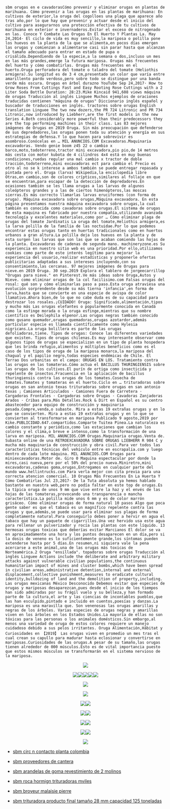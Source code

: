 
```
sbm orugas en e cavadorasCómo prevenir y eliminar orugas en plantas de marihuana. Cómo prevenir a las orugas en las plantas de marihuana: En cultivos de exterior,la oruga del cogolloes una plaga que aparece año tras año,por lo que hay que prevenir y actuar desde el inicio del cultivo para asegurarnos una protección efectiva de tu cultivos de marihuana en exterior e invernaderos.Evitar el exceso de nitrogenado en las. Conoce Y Combate Las Orugas En El Huerto Y Plantas La. May 24,2014· El ciclo de vida es muy sencillo,la mariposa o polilla pone los huevos en la planta de la que se alimenta,en pocos días emergen las orugas y comienzan a alimentarse casi sin parar hasta que alcanzan el tamaño adecuado para entrar en estado de pupa o crisálida.Dependiendo de la especie,a la semana o dos,incluso un mes en las más grandes,emerge la futura mariposa. Orugas más frecuentes del huerto y cómo combatirlas. Orugas más frecuentes en el huerto.Oruga perforadora del tomate o taladro del tomate (Heliothis armigera).Su longitud es de 3 4 cm,presentado un color que varía entre amarillento pardo verdoso,pero sobre todo se distingue por una banda verde más oscura. Orugas en árbol durazno YouTube Sep 24,2017· How to Grow Roses From Cuttings Fast and Easy Rooting Rose Cuttings with a 2 Liter Soda Bottle Duration: 28:23.Mike Kincaid 941,608 views máquina de orugas Traducción al inglés Linguee Muchos ejemplos de oraciones traducidas contienen "máquina de orugas" Diccionario inglés español y buscador de traducciones en inglés. tractores sobre orugas English translation Linguee The two new dozers,the PR 724 Litronic and PR 734 Litronic,now introduced by Liebherr,are the first models in the new Series 4.Both considerably more powerful than their predecessors they are the top performing machines in their class. Las 83 mejores imágenes de Orugas en 2019 Oruga. Sin más preocupación que defenderse de sus depredadores,las orugas ponen toda su atención y energía en sus estrategias de defensa.Y lo que hacen para sobrevivir es asombroso.Conócelas en … MIL ANUNCIOS.COM Excavadoras.Maquinaria excavadoras. Vendo genie boom z45 22 o cambio x barco,moto,todoterreno,tractor mini excavadora,pio pio,de 14 metros más cesta con motor kubota de 4 cilindros 4x4 está en muy buenas condiciones,ruedas regular una mal cambio x tractor de doble tracción,todoterreno,mini excavadoras ect para cambio el Precio es otro al no se k interese a ambos también se puede entregar repasada y pintada pero el. Oruga (larva) Wikipedia,la enciclopedia libre Otras,en cambio,son de colores crípticos,similares al follaje en que se encuentran,para escapar de la detección de depredadores.En ocasiones también se les llama orugas a las larvas de algunos coleópteros grandes y a las de ciertos himenópteros,las moscas sierras.Es más correcto llamarlas larvas eruciformes (con forma de oruga). Máquina excavadora sobre orugas,Máquina excavadora. En esta página presentamos nuestra máquina excavadora sobre orugas,la cual también es conocida como cavadoras sobre orugas.El sistema de orugas de esta maquina es fabricado por nuestra compañía,utilizando avanzada tecnología y excelentes materiales,como por … Cómo eliminar plaga de orugas del tomate Jardinatis La oruga del tomate,Heliothis armigera,es la larva polilla de la familia de las noctuidae.Por lo que podemos encontrar estas orugas tanto en huertas tradicionales como en huertos urbanos a gran altura.La polilla deja los huevos en la planta y de esta surgen las larvas que son las que se acaban comiendo las hojas de la planta. Excavadoras de cadenas de segunda mano. machineryzone.es Su experiencia en nuestro sitio web es una prioridad.Por ello,utilizamos cookies como parte de este interés legítimo para mejorar la experiencia del usuario,realizar estadísticas y proponerle ofertas publicitarias adaptadas a sus intereses incluyendo,con su consentimiento,las cercanas. 97 mejores imágenes de Orugas para nieve.en 2019 Oruga. 30 sep.2019 Explora el tablero de jorgeecarrillop "Orugas para nieve." en Pinterest.Ve más ideas sobre Oruga,Autos y Nieve. como eliminar orugas de la col facilisimo.com Falsas orugas del rosal: qué son y cómo eliminarlas paso a paso.Esta oruga atraviesa una evolución sorprendente desde su más tierna 'infancia',en forma de larva,hasta que se convierte en una especie de avispa de color llamativo.Ahora bien,de lo que no cabe duda es de su capacidad para destrozar los rosales.¡CUIDADO! Oruga: Significado,alimentación,tipos y mucho más Las orugas elefantes o popularmente conocida en Canadá como la esfinge morada o la oruga esfinge,mientras que su nombre científico es Deilephila elpenor.Las orugas negras también conocido como gusano quemador,orugas quemadoras,orugas azotardor,además particular especie es llamada científicamente como Hylesia nigricans.La oruga bolillera es parte de las orugas defoliadoras,tiene. Tipos de orugas: Conoce las diferentes variedades que existen. Tipos de orugas chilenas.Es muy interesante observar como algunos tipos de orugas se especializan en un tipo de planta hospedera que les brinda refugio,alimentos y múltiples beneficios como es el caso de los tipos de oruga de la mariposa monarca,la mariposa del chagual y el papilio negro,todas especies endémicas de Chile. El Terrao Dos urbanitas en el campo: ORUGAS EN LOS. Tratamiento contra las orugas en las tomateras.Cómo actua el BACILLUS THURINGIENSIS sobre las orugas de los cultivos.El purín de ortiga como insecticida y repelente de insectos.Fracuencia en la aplicación de bacillus thuringiensis contra las orugas de los tomates.Cosecha de tomates.Tomates y tomateras en el huerto.Ciclo en … trituradoras sobre orugas en san antonio texas trituradoras sobre orugas en san antonio texas ; Camiones Articulados · Camiones Fuera de Carretera · Cargadoras Frontales · Cargadoras sobre Orugas · Cavadoras Zanjadoras Arados · Cribas para.Más Detalles.Rock & Dirt en Español es su centro abastecedor para equipo de construcción y maquinaria pesada.Compre,venda,o subaste. Mira a estas 19 extrañas orugas y en lo que se convierten. Mira a estas 19 extrañas orugas y en lo que se convierten al transformarse en mariposa Publicado 9 agosto,2019 por Kike.PUBLICIDAD.647.compartidos.Comparte Tuitea Pinea.La naturaleza es cambio constante y periódico,como las estaciones que cambian los colores y el clima,o breve e intenso,como la transformación de una larva en mariposa. MIL ANUNCIOS.COM Orugas.Maquinaria orugas.Venta de. Subasta online de una RETROEXCAVADORA SOBRE ORUGAS LIEBHERR R 984 C y mucha más maquinaria de construcción y obra civil.Para ver todos las características técnicas del vehículo entre en escrapalia.com y luego dentro de cada lote máquina. MIL ANUNCIOS.COM Orugas para miniexcavadoras.Motor de. Giro 0 Maquina espectacular por donde la mires,casi nueva,pero por el 50% del precio nueva.Miniretro,mini excavadoras,cadenas goma,orugas,Entregamos en cualquier parte del mundo www.hellintrucks.com Para verla mejor con cita previa para una correcta atencion comercial. 10 Orugas Más Frecuentes En La Huerta Y Cómo Combatirlas Jul 23,2017· De la Tuta absoluta ya hemos hablado bastante en nuestra web,pero no podía faltar en este top de orugas.Es la típica oruga de unos 9 mm que vive entre la haz y el envés de las hojas de las tomateras,provocando una transparencia o mancha característica.La polilla mide unos 6 mm y es de color marrón grisáceo. Cómo eliminar orugas de forma natural 10 pasos Algo que poca gente saber es que el tabaco es un magnífico repelente contra las orugas y que,además,se puede usar para eliminar sus plagas de forma completamente natural.Para conseguirlo debes poner a hervir en agua el tabaco que hay un paquete de cigarrillos.Una vez hervido usa este agua para rellenar un pulverizador y rocía las plantas con este líquido. 13 hermosas orugas toxicas que deberías evitar Marcianos El dolor se va en aproximadamente una hora y los puntos desaparecen en un día,pero si la dosis de veneno es lo suficientemente grande,los síntomas pueden extenderse hasta por 5 días.En resumen,ni siquiera vale la pena acercarse a este animal,una de las orugas más toxicas de Norteamérica.2 Oruga "ensillada". topadoras sobre orugas Traducción al inglés Linguee Actions include the deliberate and arbitrary military attacks against vulnerable civilian populations,the continuous humanitarian impact of mines and cluster bombs,which have been spread in civilian areas,administrative detention,internal and external displacement,collective punishment,measures to eradicate cultural identity,bulldozing of land and the demolition of property,including. Las orugas mexicanas México Desconocido Debemos evitar que especies de orugas y mariposas desaparezcan,pues desde el inicio de los tiempos han sido admiradas por su frágil vuelo y su belleza,y han formado parte de la cultura,el arte y las ciencias de incontables pueblos,que las han esculpido,pintado e incluido en cuentos,poesías y danzas.La mariposa es una maravilla que. Son venenosas las orugas amarillas y negras de los árboles. Varias especies de orugas negras y amarillas viven en los árboles en los Estados Unidos.La mayoría de ellas no son tóxicas para las personas o los animales domésticos.Sin embargo,al menos una variedad de oruga de estos colores requiere un manejo cuidadoso debido a sus pelos irritantes. Oruga Alimentación,Hábitat y Curiosidades en 【2019】 Las orugas viven en promedio un mes tras el cual crean su capullo para madurar hasta eclosionar y convertirse en mariposas.Curiosidades de las orugas.A pesar de su tamaño,las orugas tienen alrededor de 000 músculos.Esto es de vital importancia puesto que estos mismos músculos se transformarán en el sistema nervioso de la mariposa. 
```

<div align="center">

<a href="https://es-crusher.shibang-china.com/github&k=sbm+orugas+en+e+cavadoras"><img src="https://static.shibang-china.com/es/crusher/logo.jpg"></a>

<a href="https://es-crusher.shibang-china.com/github&k=sbm+orugas+en+e+cavadoras"><img src="https://static.shibang-china.com/es/crusher/index.jpg"></a><a href="https://es-crusher.shibang-china.com/material.htmlgithub&k=sbm+orugas+en+e+cavadoras"><img src="https://static.shibang-china.com/es/crusher/material.jpg"></a><a href="https://es-crusher.shibang-china.com/application.htmlgithub&k=sbm+orugas+en+e+cavadoras"><img src="https://static.shibang-china.com/es/crusher/application.jpg"></a><a href="https://es-crusher.shibang-china.com/aboutus.htmlgithub&k=sbm+orugas+en+e+cavadoras"><img src="https://static.shibang-china.com/es/crusher/aboutus.jpg"></a><a href="https://es-crusher.shibang-china.com/contact.htmlgithub&k=sbm+orugas+en+e+cavadoras"><img src="https://static.shibang-china.com/es/crusher/contact.jpg"></a>

<a href="https://es-crusher.shibang-china.com/github&k=sbm+orugas+en+e+cavadoras"><img src="https://static.shibang-china.com/es/crusher/banner.jpg"></a>

<a href="https://swt.shibang-china.com/github&k=sbm+orugas+en+e+cavadoras"><img src="https://static.shibang-china.com/es/crusher/text.jpg"></a>

<a href="https://swt.shibang-china.com/github&k=sbm+orugas+en+e+cavadoras"><img src="https://static.shibang-china.com/es/crusher/chat.jpg"></a><a href="https://es-crusher.shibang-china.com/contact.htmlgithub&k=sbm+orugas+en+e+cavadoras"><img src="https://static.shibang-china.com/es/crusher/message.jpg"></a>

<a href="https://es-crusher.shibang-china.com/products/pe.htmlgithub&k=sbm+orugas+en+e+cavadoras"><img src="https://static.shibang-china.com/es/crusher/pe.jpg"></a><a href="https://es-crusher.shibang-china.com/products/pf.htmlgithub&k=sbm+orugas+en+e+cavadoras"><img src="https://static.shibang-china.com/es/crusher/pf.jpg"></a>

<a href="https://es-crusher.shibang-china.com/products/hpt.htmlgithub&k=sbm+orugas+en+e+cavadoras"><img src="https://static.shibang-china.com/es/crusher/hpt.jpg"></a><a href="https://es-crusher.shibang-china.com/products/vsi.htmlgithub&k=sbm+orugas+en+e+cavadoras"><img src="https://static.shibang-china.com/es/crusher/vsi.jpg"></a>

<a href="https://es-crusher.shibang-china.com/products/klv.htmlgithub&k=sbm+orugas+en+e+cavadoras"><img src="https://static.shibang-china.com/es/crusher/klv.jpg"></a><a href="https://es-crusher.shibang-china.com/products/portable.htmlgithub&k=sbm+orugas+en+e+cavadoras"><img src="https://static.shibang-china.com/es/crusher/portable.jpg"></a>

<a href="https://swt.shibang-china.com/github&k=sbm+orugas+en+e+cavadoras"><img src="https://static.shibang-china.com/es/crusher/case.jpg"></a>

</div>


* [sbm circ n contacto planta colombia](sbm%20circ%20n%20contacto%20planta%20colombia.md)

* [sbm proveedores de cantera](sbm%20proveedores%20de%20cantera.md)

* [sbm arandelas de goma revestimiento de 2 molinos](sbm%20arandelas%20de%20goma%20revestimiento%20de%202%20molinos.md)

* [sbm roca hormign trituradoras mviles](sbm%20roca%20hormign%20trituradoras%20mviles.md)

* [sbm broyeur malaisie pierre](sbm%20broyeur%20malaisie%20pierre.md)

* [sbm trituradora producto final tamaño 28 mm capacidad 125 toneladas](sbm%20trituradora%20producto%20final%20tama%C3%B1o%2028%20mm%20capacidad%20125%20toneladas.md)